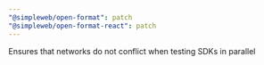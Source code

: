 ```yaml
---
"@simpleweb/open-format": patch
"@simpleweb/open-format-react": patch
---
```


Ensures that networks do not conflict when testing SDKs in parallel
